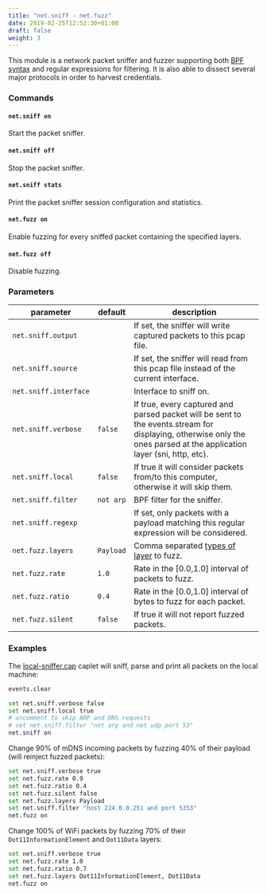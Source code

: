 ```yaml
---
title: "net.sniff - net.fuzz"
date: 2019-02-25T12:52:30+01:00
draft: false
weight: 3
---
```


This module is a network packet sniffer and fuzzer supporting both [BPF syntax](http://biot.com/capstats/bpf.html) and regular expressions for filtering.
It is also able to dissect several major protocols in order to harvest credentials.

### Commands

#### `net.sniff on`

Start the packet sniffer.

#### `net.sniff off`

Stop the packet sniffer.

#### `net.sniff stats`

Print the packet sniffer session configuration and statistics.

#### `net.fuzz on`

Enable fuzzing for every sniffed packet containing the specified layers.

#### `net.fuzz off`

Disable fuzzing.

### Parameters

| parameter             | default   | description                                                                                                                                                           |
| --------------------- | --------- | --------------------------------------------------------------------------------------------------------------------------------------------------------------------- |
| `net.sniff.output`    |           | If set, the sniffer will write captured packets to this pcap file.                                                                                                    |
| `net.sniff.source`    |           | If set, the sniffer will read from this pcap file instead of the current interface.                                                                                   |
| `net.sniff.interface` |           | Interface to sniff on.                                                                                                                                                |
| `net.sniff.verbose`   | `false`   | If true, every captured and parsed packet will be sent to the events.stream for displaying, otherwise only the ones parsed at the application layer (sni, http, etc). |
| `net.sniff.local`     | `false`   | If true it will consider packets from/to this computer, otherwise it will skip them.                                                                                  |
| `net.sniff.filter`    | `not arp` | BPF filter for the sniffer.                                                                                                                                           |
| `net.sniff.regexp`    |           | If set, only packets with a payload matching this regular expression will be considered.                                                                              |
| `net.fuzz.layers`     | `Payload` | Comma separated [types of layer](https://github.com/google/gopacket/blob/master/layers/layertypes.go#L13) to fuzz.                                                    |
| `net.fuzz.rate`       | `1.0`     | Rate in the [0.0,1.0] interval of packets to fuzz.                                                                                                                    |
| `net.fuzz.ratio`      | `0.4`     | Rate in the [0.0,1.0] interval of bytes to fuzz for each packet.                                                                                                      |
| `net.fuzz.silent`     | `false`   | If true it will not report fuzzed packets.                                                                                                                            |

### Examples

The [local-sniffer.cap](https://github.com/bettercap/caplets/blob/master/local-sniffer.cap) caplet will sniff, parse and print all packets on the local machine:

```sh
events.clear

set net.sniff.verbose false
set net.sniff.local true
# uncomment to skip ARP and DNS requests
# set net.sniff.filter "not arp and not udp port 53"
net.sniff on
```

Change 90% of mDNS incoming packets by fuzzing 40% of their payload (will reinject fuzzed packets):

```sh
set net.sniff.verbose true
set net.fuzz.rate 0.9
set net.fuzz.ratio 0.4
set net.fuzz.silent false
set net.fuzz.layers Payload
set net.sniff.filter "host 224.0.0.251 and port 5353"
net.fuzz on
```

Change 100% of WiFi packets by fuzzing 70% of their `Dot11InformationElement` and `Dot11Data` layers:

```sh
set net.sniff.verbose true
set net.fuzz.rate 1.0
set net.fuzz.ratio 0.7
set net.fuzz.layers Dot11InformationElement, Dot11Data
net.fuzz on
```
